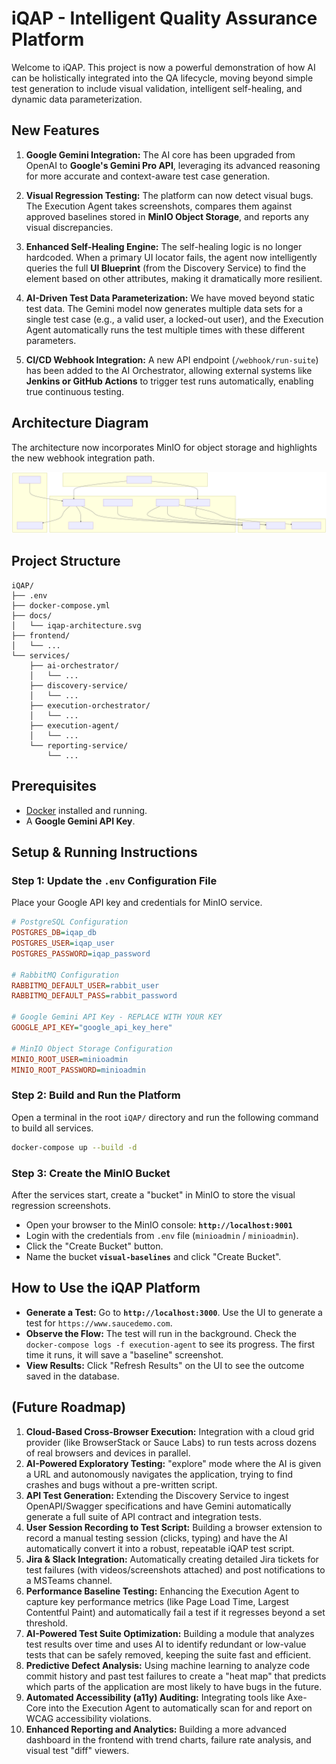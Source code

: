 # iQAP - Intelligent Quality Assurance Platform

Welcome to iQAP. This project is now a powerful demonstration of how AI can be holistically integrated into the QA lifecycle, moving beyond simple test generation to include visual validation, intelligent self-healing, and dynamic data parameterization.

## New Features

1.  **Google Gemini Integration:** The AI core has been upgraded from OpenAI to **Google's Gemini Pro API**, leveraging its advanced reasoning for more accurate and context-aware test case generation.

2.  **Visual Regression Testing:** The platform can now detect visual bugs. The Execution Agent takes screenshots, compares them against approved baselines stored in **MinIO Object Storage**, and reports any visual discrepancies.

3.  **Enhanced Self-Healing Engine:** The self-healing logic is no longer hardcoded. When a primary UI locator fails, the agent now intelligently queries the full **UI Blueprint** (from the Discovery Service) to find the element based on other attributes, making it dramatically more resilient.

4.  **AI-Driven Test Data Parameterization:** We have moved beyond static test data. The Gemini model now generates multiple data sets for a single test case (e.g., a valid user, a locked-out user), and the Execution Agent automatically runs the test multiple times with these different parameters.

5.  **CI/CD Webhook Integration:** A new API endpoint (`/webhook/run-suite`) has been added to the AI Orchestrator, allowing external systems like **Jenkins or GitHub Actions** to trigger test runs automatically, enabling true continuous testing.

## Architecture Diagram

The architecture now incorporates MinIO for object storage and highlights the new webhook integration path.

![iQAP Architecture Diagram](./docs/iqap-architecture.svg)

## Project Structure


```
iQAP/
├── .env
├── docker-compose.yml
├── docs/
│   └── iqap-architecture.svg
├── frontend/
│   └── ... 
└── services/
    ├── ai-orchestrator/
    │   └── ... 
    ├── discovery-service/
    │   └── ... 
    ├── execution-orchestrator/
    │   └── ... 
    ├── execution-agent/
    │   └── ... 
    └── reporting-service/
        └── ... 
```

## Prerequisites

*   [Docker](https://www.docker.com/products/docker-desktop/) installed and running.
*   A **Google Gemini API Key**.

## Setup & Running Instructions

### Step 1: Update the `.env` Configuration File
Place your Google API key and credentials for MinIO service.

```ini
# PostgreSQL Configuration
POSTGRES_DB=iqap_db
POSTGRES_USER=iqap_user
POSTGRES_PASSWORD=iqap_password

# RabbitMQ Configuration
RABBITMQ_DEFAULT_USER=rabbit_user
RABBITMQ_DEFAULT_PASS=rabbit_password

# Google Gemini API Key - REPLACE WITH YOUR KEY
GOOGLE_API_KEY="google_api_key_here"

# MinIO Object Storage Configuration
MINIO_ROOT_USER=minioadmin
MINIO_ROOT_PASSWORD=minioadmin
```

### Step 2: Build and Run the Platform
Open a terminal in the root `iQAP/` directory and run the following command to build all services.

```bash
docker-compose up --build -d
```

### Step 3: Create the MinIO Bucket
After the services start, create a "bucket" in MinIO to store the visual regression screenshots.

*   Open your browser to the MinIO console: **`http://localhost:9001`**
*   Login with the credentials from `.env` file (`minioadmin` / `minioadmin`).
*   Click the "Create Bucket" button.
*   Name the bucket **`visual-baselines`** and click "Create Bucket".

## How to Use the iQAP Platform

*   **Generate a Test:** Go to **`http://localhost:3000`**. Use the UI to generate a test for `https://www.saucedemo.com`.
*   **Observe the Flow:** The test will run in the background. Check the `docker-compose logs -f execution-agent` to see its progress. The first time it runs, it will save a "baseline" screenshot.
*   **View Results:** Click "Refresh Results" on the UI to see the outcome saved in the database.

## (Future Roadmap)

1.  **Cloud-Based Cross-Browser Execution:** Integration with a cloud grid provider (like BrowserStack or Sauce Labs) to run tests across dozens of real browsers and devices in parallel.
2.  **AI-Powered Exploratory Testing:** "explore" mode where the AI is given a URL and autonomously navigates the application, trying to find crashes and bugs without a pre-written script.
3.  **API Test Generation:** Extending the Discovery Service to ingest OpenAPI/Swagger specifications and have Gemini automatically generate a full suite of API contract and integration tests.
4.  **User Session Recording to Test Script:** Building a browser extension to record a manual testing session (clicks, typing) and have the AI automatically convert it into a robust, repeatable iQAP test script.
5.  **Jira & Slack Integration:** Automatically creating detailed Jira tickets for test failures (with videos/screenshots attached) and post notifications to a MSTeams channel.
6.  **Performance Baseline Testing:** Enhancing the Execution Agent to capture key performance metrics (like Page Load Time, Largest Contentful Paint) and automatically fail a test if it regresses beyond a set threshold.
7.  **AI-Powered Test Suite Optimization:** Building a module that analyzes test results over time and uses AI to identify redundant or low-value tests that can be safely removed, keeping the suite fast and efficient.
8.  **Predictive Defect Analysis:** Using machine learning to analyze code commit history and past test failures to create a "heat map" that predicts which parts of the application are most likely to have bugs in the future.
9.  **Automated Accessibility (a11y) Auditing:** Integrating tools like Axe-Core into the Execution Agent to automatically scan for and report on WCAG accessibility violations.
10. **Enhanced Reporting and Analytics:** Building a more advanced dashboard in the frontend with trend charts, failure rate analysis, and visual test "diff" viewers.